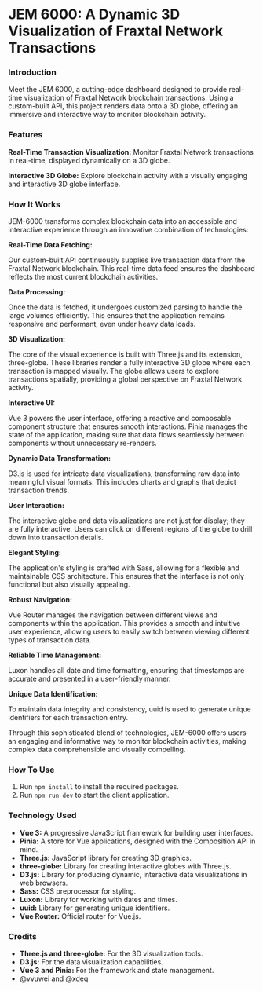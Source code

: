 # JEM 6000: A Dynamic 3D Visualization of Fraxtal Network Transactions

### Introduction

Meet the JEM 6000, a cutting-edge dashboard designed to provide real-time visualization of Fraxtal Network blockchain transactions. Using a custom-built API, this project renders data onto a 3D globe, offering an immersive and interactive way to monitor blockchain activity.

### Features

**Real-Time Transaction Visualization:**
Monitor Fraxtal Network transactions in real-time, displayed dynamically on a 3D globe.

**Interactive 3D Globe:**
Explore blockchain activity with a visually engaging and interactive 3D globe interface.

### How It Works

JEM-6000 transforms complex blockchain data into an accessible and interactive experience through an innovative combination of technologies:

**Real-Time Data Fetching:**

Our custom-built API continuously supplies live transaction data from the Fraxtal Network blockchain. This real-time data feed ensures the dashboard reflects the most current blockchain activities.

**Data Processing:**

Once the data is fetched, it undergoes customized parsing to handle the large volumes efficiently. This ensures that the application remains responsive and performant, even under heavy data loads.

**3D Visualization:**

The core of the visual experience is built with Three.js and its extension, three-globe. These libraries render a fully interactive 3D globe where each transaction is mapped visually. The globe allows users to explore transactions spatially, providing a global perspective on Fraxtal Network activity.

**Interactive UI:**

Vue 3 powers the user interface, offering a reactive and composable component structure that ensures smooth interactions. Pinia manages the state of the application, making sure that data flows seamlessly between components without unnecessary re-renders.

**Dynamic Data Transformation:**

D3.js is used for intricate data visualizations, transforming raw data into meaningful visual formats. This includes charts and graphs that depict transaction trends.

**User Interaction:**

The interactive globe and data visualizations are not just for display; they are fully interactive. Users can click on different regions of the globe to drill down into transaction details.

**Elegant Styling:**

The application's styling is crafted with Sass, allowing for a flexible and maintainable CSS architecture. This ensures that the interface is not only functional but also visually appealing.

**Robust Navigation:**

Vue Router manages the navigation between different views and components within the application. This provides a smooth and intuitive user experience, allowing users to easily switch between viewing different types of transaction data.

**Reliable Time Management:**

Luxon handles all date and time formatting, ensuring that timestamps are accurate and presented in a user-friendly manner.

**Unique Data Identification:**

To maintain data integrity and consistency, uuid is used to generate unique identifiers for each transaction entry.

Through this sophisticated blend of technologies, JEM-6000 offers users an engaging and informative way to monitor blockchain activities, making complex data comprehensible and visually compelling.

### How To Use

1. Run `npm install` to install the required packages.
2. Run `npm run dev` to start the client application.

### Technology Used

- **Vue 3:** A progressive JavaScript framework for building user interfaces.
- **Pinia:** A store for Vue applications, designed with the Composition API in mind.
- **Three.js:** JavaScript library for creating 3D graphics.
- **three-globe:** Library for creating interactive globes with Three.js.
- **D3.js:** Library for producing dynamic, interactive data visualizations in web browsers.
- **Sass:** CSS preprocessor for styling.
- **Luxon:** Library for working with dates and times.
- **uuid:** Library for generating unique identifiers.
- **Vue Router:** Official router for Vue.js.

### Credits

- **Three.js and three-globe:** For the 3D visualization tools.
- **D3.js:** For the data visualization capabilities.
- **Vue 3 and Pinia:** For the framework and state management.
- @vvuwei and @xdeq
